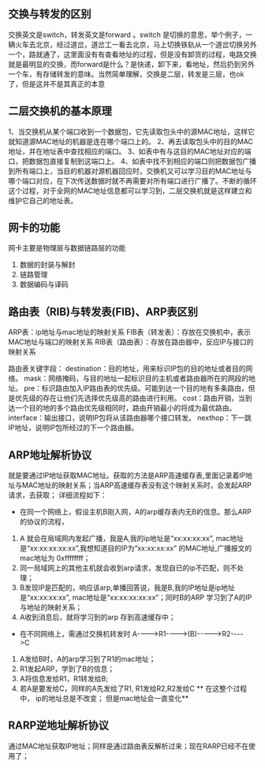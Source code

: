 ## 交换与转发的区别
交换英文是switch，转发英文是forward 。switch 是切换的意思，举个例子，一辆火车去北京，经过道岔，道岔工一看去北京，马上切换铁轨从一个道岔切换另外一个，路就通了，这里面没有有查看地址的过程，但是没有卸货的过程，电路交换就是最明显的交换，而forward是什么？是快递，卸下来，看地址，然后扔到另外一个车，有存储转发的意味。当然简单理解，交换是二层，转发是三层，也ok了，但是这并不是其真正的本意

## 二层交换机的基本原理
1、当交换机从某个端口收到一个数据包，它先读取包头中的源MAC地址，这样它就知道源MAC地址的机器是连在哪个端口上的。
2、再去读取包头中的目的MAC地址，并在地址表中查找相应的端口。
3、如表中有与这目的MAC地址对应的端口，把数据包直接复制到这端口上。
4、如表中找不到相应的端口则把数据包广播到所有端口上，当目的机器对源机器回应时，交换机又可以学习目的MAC地址与哪个端口对应，在下次传送数据时就不再需要对所有端口进行广播了。不断的循环这个过程，对于全网的MAC地址信息都可以学习到，二层交换机就是这样建立和维护它自己的地址表。

## 网卡的功能
网卡主要是物理层与数据链路层的功能
1. 数据的封装与解封
2. 链路管理
3. 数据编码与译码

## 路由表（RIB)与转发表(FIB)、ARP表区别
ARP表：ip地址与mac地址的映射关系
FIB表（转发表）：存放在交换机中，表示MAC地址与端口的映射关系
RIB表（路由表）：存放在路由器中，反应IP与接口的映射关系

路由表关键字段：
destination：目的地址，用来标识IP包的目的地址或者目的网络。
mask：网络掩码，与目的地址一起标识目的主机或者路由器所在的网段的地址。
pre：标识路由加入IP路由表的优先级。可能到达一个目的地有多条路由，但是优先级的存在让他们先选择优先级高的路由进行利用。
cost：路由开销，当到达一个目的地的多个路由优先级相同时，路由开销最小的将成为最优路由。
interface：输出接口，说明IP包将从该路由器哪个接口转发。
nexthop：下一跳IP地址，说明IP包所经过的下一个路由器。

## ARP地址解析协议
就是要通过IP地址获取MAC地址。获取的方法是ARP高速缓存表,里面记录着IP地址与MAC地址的映射关系；当ARP高速缓存表没有这个映射关系时，会发起ARP请求，去获取； 
详细流程如下：
* 在同一个网络上，假设主机B刚入网，A的arp缓存表内无B的信息。那么ARP的协议的流程，
1. A 就会在局域网内发起广播，我是A,我的ip地址是“xx:xx:xx:xx”, mac地址是“xx:xx:xx:xx:xx”,我想知道目的IP为“xx:xx:xx:xx” 的MAC地址,广播报文的mac地址为 0xffffffff；
2. 同一局域网上的其他主机就会收到arp请求，发现自已的ip不匹配，则不处理；
3. B发现IP是匹配的，响应该arp,单播回答说，我是B,我的IP地址是ip地址是“xx:xx:xx:xx”, mac地址是“xx:xx:xx:xx:xx”；同时B的ARP 学习到了A的IP与地址的映射关系； 
4. A收到消息后，就将学习到的arp 存到高速缓存中； 

* 在不同网络上，需通过交换机转发时 A---->R1---->(B)----->R2---->C
1. A发给B时，A的arp学习到了R1的mac地址；
2. R1发起ARP，学到了B的信息；
3. A将信息发给R1，R1转发给B;
4. 若A是要发给C，同样的A先发给了R1, R1发给R2,R2发给C
** 在这整个过程中， ip的地址总是不改变； 但是mac地址会一直变化**

## RARP逆地址解析协议
通过MAC地址获取IP地址；同样是通过路由表反解析过来；现在RARP已经不在使用了； 

